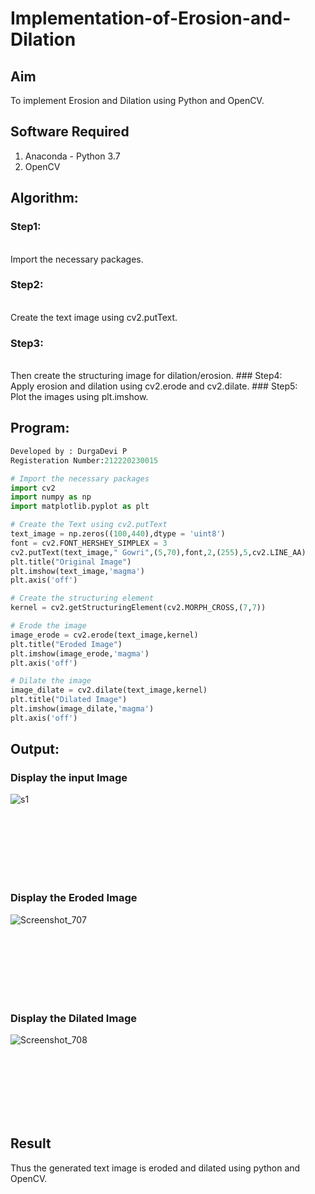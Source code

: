 # Implementation-of-Erosion-and-Dilation
## Aim
To implement Erosion and Dilation using Python and OpenCV.
## Software Required
1. Anaconda - Python 3.7
2. OpenCV
## Algorithm:
### Step1:
<br>
Import the necessary packages.


### Step2:
<br>
Create the text image using cv2.putText.

### Step3:
<br>
Then create the structuring image for dilation/erosion.
### Step4:
<br>
Apply erosion and dilation using cv2.erode and cv2.dilate.
### Step5:
<br>
Plot the images using plt.imshow.
 
## Program:
```python
Developed by : DurgaDevi P
Registeration Number:212220230015
```

``` Python
# Import the necessary packages
import cv2
import numpy as np
import matplotlib.pyplot as plt

# Create the Text using cv2.putText
text_image = np.zeros((100,440),dtype = 'uint8')
font = cv2.FONT_HERSHEY_SIMPLEX = 3
cv2.putText(text_image," Gowri",(5,70),font,2,(255),5,cv2.LINE_AA)
plt.title("Original Image")
plt.imshow(text_image,'magma')
plt.axis('off')

# Create the structuring element
kernel = cv2.getStructuringElement(cv2.MORPH_CROSS,(7,7))

# Erode the image
image_erode = cv2.erode(text_image,kernel)
plt.title("Eroded Image")
plt.imshow(image_erode,'magma')
plt.axis('off')

# Dilate the image
image_dilate = cv2.dilate(text_image,kernel)
plt.title("Dilated Image")
plt.imshow(image_dilate,'magma')
plt.axis('off')

```

## Output:

### Display the input Image
![s1](https://user-images.githubusercontent.com/75235704/171365301-4f85d363-c743-4897-b1be-eee08e503f88.png)

<br>
<br>
<br>
<br>
<br>
<br>

### Display the Eroded Image
![Screenshot_707](https://user-images.githubusercontent.com/75235704/171366111-0caa95c1-c057-419f-8c97-9aae502841a3.png)

<br>
<br>
<br>
<br>
<br>
<br>

### Display the Dilated Image
![Screenshot_708](https://user-images.githubusercontent.com/75235704/171366151-c03db9d0-30ae-4ab4-ad38-2443dc1381c2.png)


<br>
<br>
<br>
<br>
<br>
<br>

## Result
Thus the generated text image is eroded and dilated using python and OpenCV.
